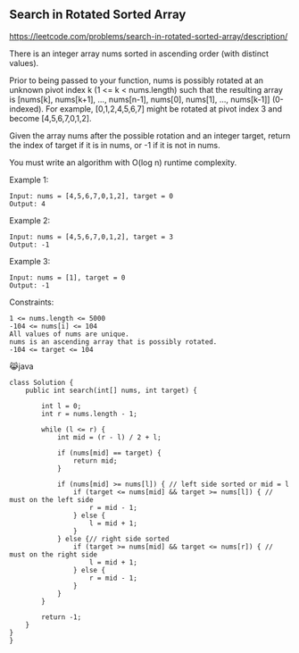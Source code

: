 ## Search in Rotated Sorted Array
https://leetcode.com/problems/search-in-rotated-sorted-array/description/

There is an integer array nums sorted in ascending order (with distinct values).

Prior to being passed to your function, nums is possibly rotated at an unknown pivot index k (1 <= k < nums.length) such that the resulting array is [nums[k], nums[k+1], ..., nums[n-1], nums[0], nums[1], ..., nums[k-1]] (0-indexed). For example, [0,1,2,4,5,6,7] might be rotated at pivot index 3 and become [4,5,6,7,0,1,2].

Given the array nums after the possible rotation and an integer target, return the index of target if it is in nums, or -1 if it is not in nums.

You must write an algorithm with O(log n) runtime complexity.

 

Example 1:

    Input: nums = [4,5,6,7,0,1,2], target = 0
    Output: 4
Example 2:

    Input: nums = [4,5,6,7,0,1,2], target = 3
    Output: -1
Example 3:
    
    Input: nums = [1], target = 0
    Output: -1
     

Constraints:

    1 <= nums.length <= 5000
    -104 <= nums[i] <= 104
    All values of nums are unique.
    nums is an ascending array that is possibly rotated.
    -104 <= target <= 104
  
  
  😹java
  
    class Solution {
        public int search(int[] nums, int target) {
    
            int l = 0;
            int r = nums.length - 1;
    
            while (l <= r) {
                int mid = (r - l) / 2 + l;
    
                if (nums[mid] == target) {
                    return mid;
                }
    
                if (nums[mid] >= nums[l]) { // left side sorted or mid = l
                    if (target <= nums[mid] && target >= nums[l]) { // must on the left side
                        r = mid - 1;
                    } else {
                        l = mid + 1;
                    }
                } else {// right side sorted
                    if (target >= nums[mid] && target <= nums[r]) { // must on the right side
                        l = mid + 1;
                    } else {
                        r = mid - 1;
                    }
                }
            }
    
            return -1;
        }
    }
    }
